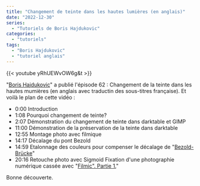 ```yaml
---
title: "Changement de teinte dans les hautes lumières (en anglais)"
date: "2022-12-30"
series:
  - "Tutoriels de Boris Hajdukovic"
categories: 
  - "tutoriels"
tags:
  - "Boris Hajdukovic"
  - "tutoriel anglais"
---
```


{{< youtube yRhUEWvOW6g&t >}}

"[Boris Hajdukovic](https://www.youtube.com/@s7habo)" a publié l'épisode 62 : Changement de la teinte dans les hautes mumières (en anglais avec 
traductin des sous-titres française). Et voilà le plan de cette vidéo :

- 0:00  Introduction 
- 1:08  Pourquoi changement de teinte?
- 2:07  Démonstration du changement de teinte dans darktable et GIMP
- 11:00 Démonstration de la préservation de la teinte dans darktable
- 12:55 Montage photo avec filmique
- 14:17 Décalage du pont Bezold 
- 14:59 Etalonnage des couleurs pour compenser le décalage de "[Bezold-Brücke](https://www.hisour.com/fr/bezold-brucke-shift-27132/)" 
- 20:16 Retouche photo avec Sigmoid Fixation d'une photographie numérique cassée avec "[Filmic". Partie 1.](https://youtu.be/bTQMKvpDTYU)"

Bonne découverte.
